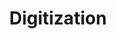 ---
title: "Digitization"

categories: ['']

tags: ['Digitization']

arwords: 'رقمنة'

arexps: []

enwords: ['Digitization']

enexps: []

arlexicons: 'ر'

enlexicons: 'D'

authors: ['Ruqayya Roshdy']

translators: ['X']

citations: 'تطبيقات أساسية في المعالجة الآلية للغة العربية'

sources: 'مركز الملك عبدالله بن عبدالعزيز الدولي لخدمة اللغة العربية'

slug: ""
---